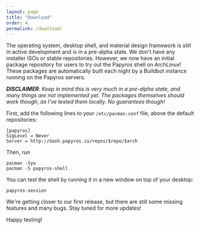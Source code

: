 ```yaml
---
layout: page
title: "Download"
order: 4
permalink: /download/
---
```


The operating system, desktop shell, and material design framework is still in active development and is in a pre-alpha state. We don't have any installer ISOs or stable repositories. However, we now have an initial package repository for users to try out the Papyros shell on ArchLinux! These packages are automatically built each night by a Buildbot instance running on the Papyros servers.

<i><b>DISCLAIMER</b>: Keep in mind this is very much in a pre-alpha state, and many things are not implemented yet. The packages themselves should work though, as I've tested them locally. No guarantees though!</i>

First, add the following lines to your `/etc/pacman.conf` file, above the default repositories:

    [papyros]
    SigLevel = Never
    Server = http://dash.papyros.io/repos/$repo/$arch

Then, run

    pacman -Syu
    pacman -S papyros-shell

You can  test the shell by running it in a new window on top of your desktop:

    papyros-session

We're getting closer to our first release, but there are still some missing features and many bugs. Stay tuned for more updates!

Happy testing!
